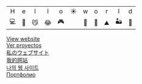 
<table>

  <tr align=center>
    <td>H</td>
    <td>e</td>
    <td >l</td>
    <td>l</td>
    <td>o</td>
    <td>☀️</td>
    <td>w</td>
    <td>o</td>
    <td>r</td>
    <td>l</td>
    <td>d</td>
  <tr>
  <tr align=center>
    <td>💻</td>
    <td>📡</td>
    <td>😼</td>
    <td>😂</td>
    <td>🎮</td>
    <td></td>
    <td>🌳</td>
    <td>🚴</td>
    <td>⛰️</td>
    <td>🏜️</td>
    <td>🌴</td>
  <tr>
</table>

<a href="https://teaguehannam.com">View website</a>  <br />
<a href="https://teaguehannam.com">Ver proyectos</a> <br />
<a href="https://teaguehannam.com">私のウェブサイト</a> <br />
<a href="https://teaguehannam.com">我的网站</a>        <br />
<a href="https://teaguehannam.com">나의 웹 사이트</a>   <br />
<a href="https://teaguehannam.com">Портфолио</a>      <br />
